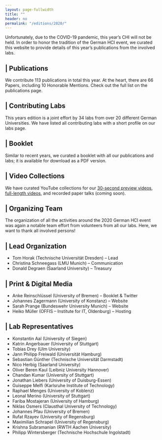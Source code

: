 ```yaml
---
layout: page-fullwidth
title: ""
header: no
permalink: "/editions/2020/"
---
```

Unfortunately, due to the COVID-19 pandemic, this year’s CHI will not be held. In order to honor the tradition of the German HCI event, we curated this website to provide details of this year’s publications from the involved labs.

## | Publications
We contribute 113 publications in total this year. At the heart, there are 66 Papers, including 10
Honorable Mentions. Check out the full list on the publications page.

## | Contributing Labs
This years edition is a joint effort by 34 labs from over 20 different German Universities. We have listed all contributing labs with a short profile on our labs page.

## | Booklet
Similar to recent years, we curated a booklet with all our publications and labs; it is available for download as a PDF version.

## | Video Collections
We have curated YouTube collections for our [30-second preview videos](https://www.youtube.com/playlist?list=PL_r43X60chBc1UdiMQFAtMYCoM4CFkeLD), [full-length videos](https://www.youtube.com/playlist?list=PL_r43X60chBeorafUcJrzK_lHGV9Tu5DB), and recorded paper talks (coming soon).

## | Organizing Team
The organization of all the activities around the 2020 German HCI event was again a notable team effort from volunteers from all our labs. Here, we want to thank all involved persons!

## | Lead Organization

- Tom Horak (Technische Universität Dresden) – Lead
- Christina Schneegass (LMU Munich) – Communication
- Donald Degraen (Saarland University) – Treasury

## | Print & Digital Media

- Anke Reinschlüssel (University of Bremen) – Booklet & Twitter
- Johannes Zagermann (University of Konstanz) – Website
- Sarah Prange (Bundeswehr University Munich) – Website
- Heiko Müller (OFFIS – Institute for IT, Oldenburg) – Hosting

## | Lab Representatives

- Konstantin Aal (University of Siegen)
- Katrin Angerbauer (University of Stuttgart)
- Tobias Drey (Ulm University)
- Jann Philipp Freiwald (Universität Hamburg)
- Sebastian Günther (Technische Universität Darmstadt)
- Nico Herbig (Saarland University)
- Oliver Beren Kaul (Leibniz University Hannover)
- Chandan Kumar (University of Stuttgart)
- Jonathan Liebers (University of Duisburg-Essen)
- Guiseppe Melfi (Karlsruhe Institute of Technology)
- Raphael Menges (University of Koblenz)
- Leonal Merino (University of Stuttgart)
- Fariba Mostajeran (University of Hamburg)
- Niklas Osmers (Clausthal University of Technology)
- Johannes Pfau (University of Bremen)
- Rufat Rzayev (University of Regensburg)
- Maximilian Schrapel (University of Regensburg)
- Krishna Subramanian (RWTH Aachen University)
- Philipp Wintersberger (Technische Hochschule Ingolstadt)